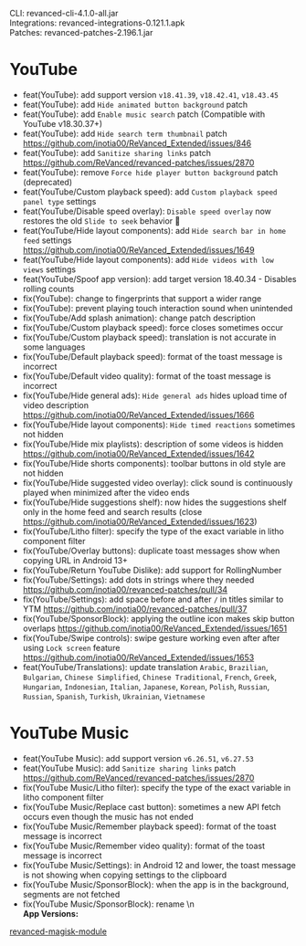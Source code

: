 CLI: revanced-cli-4.1.0-all.jar  
Integrations: revanced-integrations-0.121.1.apk  
Patches: revanced-patches-2.196.1.jar  

YouTube
==
- feat(YouTube): add support version `v18.41.39`, `v18.42.41`, `v18.43.45`
- feat(YouTube): add `Hide animated button background` patch
- feat(YouTube): add `Enable music search` patch (Compatible with YouTube v18.30.37+)
- feat(YouTube): add `Hide search term thumbnail` patch https://github.com/inotia00/ReVanced_Extended/issues/846
- feat(YouTube): add `Sanitize sharing links` patch https://github.com/ReVanced/revanced-patches/issues/2870
- feat(YouTube): remove `Force hide player button background` patch (deprecated)
- feat(YouTube/Custom playback speed): add `Custom playback speed panel type` settings
- feat(YouTube/Disable speed overlay): `Disable speed overlay` now restores the old `Slide to seek` behavior 🥳
- feat(YouTube/Hide layout components): add `Hide search bar in home feed` settings https://github.com/inotia00/ReVanced_Extended/issues/1649
- feat(YouTube/Hide layout components): add `Hide videos with low views` settings
- feat(YouTube/Spoof app version): add target version 18.40.34 - Disables rolling counts
- fix(YouTube): change to fingerprints that support a wider range
- fix(YouTube): prevent playing touch interaction sound when unintended
- fix(YouTube/Add splash animation): change patch description
- fix(YouTube/Custom playback speed): force closes sometimes occur
- fix(YouTube/Custom playback speed): translation is not accurate in some languages
- fix(YouTube/Default playback speed): format of the toast message is incorrect
- fix(YouTube/Default video quality): format of the toast message is incorrect
- fix(YouTube/Hide general ads): `Hide general ads` hides upload time of video description https://github.com/inotia00/ReVanced_Extended/issues/1666
- fix(YouTube/Hide layout components): `Hide timed reactions` sometimes not hidden
- fix(YouTube/Hide mix playlists): description of some videos is hidden https://github.com/inotia00/ReVanced_Extended/issues/1642
- fix(YouTube/Hide shorts components): toolbar buttons in old style are not hidden
- fix(YouTube/Hide suggested video overlay): click sound is continuously played when minimized after the video ends
- fix(YouTube/Hide suggestions shelf): now hides the suggestions shelf only in the home feed and search results (close https://github.com/inotia00/ReVanced_Extended/issues/1623)
- fix(YouTube/Litho filter): specify the type of the exact variable in litho component filter
- fix(YouTube/Overlay buttons): duplicate toast messages show when copying URL in Android 13+
- fix(YouTube/Return YouTube Dislike): add support for RollingNumber
- fix(YouTube/Settings): add dots in strings where they needed https://github.com/inotia00/revanced-patches/pull/34
- fix(YouTube/Settings): add space before and after `/` in titles similar to YTM https://github.com/inotia00/revanced-patches/pull/37
- fix(YouTube/SponsorBlock): applying the outline icon makes skip button overlaps https://github.com/inotia00/ReVanced_Extended/issues/1651
- fix(YouTube/Swipe controls): swipe gesture working even after after using `Lock screen` feature https://github.com/inotia00/ReVanced_Extended/issues/1653
- feat(YouTube/Translations): update translation
`Arabic`, `Brazilian`, `Bulgarian`, `Chinese Simplified`, `Chinese Traditional`, `French`, `Greek`, `Hungarian`, `Indonesian`, `Italian`, `Japanese`, `Korean`, `Polish`, `Russian`, `Russian`, `Spanish`, `Turkish`, `Ukrainian`, `Vietnamese`


YouTube Music
==
- feat(YouTube Music): add support version `v6.26.51`, `v6.27.53`
- feat(YouTube Music): add `Sanitize sharing links` patch https://github.com/ReVanced/revanced-patches/issues/2870
- fix(YouTube Music/Litho filter): specify the type of the exact variable in litho component filter
- fix(YouTube Music/Replace cast button): sometimes a new API fetch occurs even though the music has not ended
- fix(YouTube Music/Remember playback speed): format of the toast message is incorrect
- fix(YouTube Music/Remember video quality): format of the toast message is incorrect
- fix(YouTube Music/Settings): in Android 12 and lower, the toast message is not showing when copying settings to the clipboard
- fix(YouTube Music/SponsorBlock): when the app is in the background, segments are not fetched
- fix(YouTube Music/SponsorBlock): rename \n  
**App Versions:**  

[revanced-magisk-module](https://github.com/j-hc/revanced-magisk-module)  
